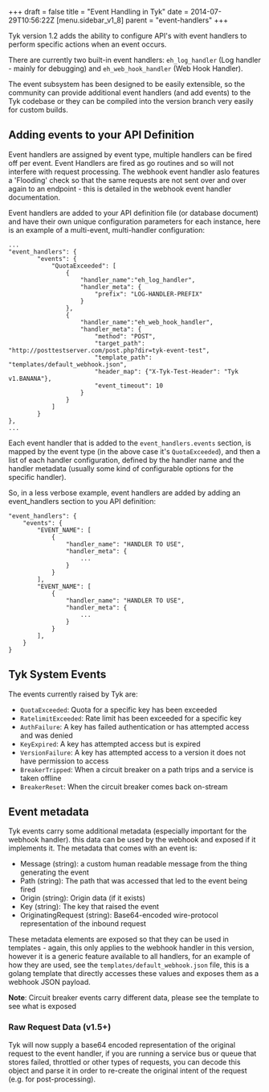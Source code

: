 +++
draft = false
title = "Event Handling in Tyk"
date = 2014-07-29T10:56:22Z
[menu.sidebar_v1_8]
    parent = "event-handlers"
+++

Tyk version 1.2 adds the ability to configure API's with event handlers to perform specific actions when an event occurs.

There are currently two built-in event handlers: `eh_log_handler` (Log handler - mainly for debugging) and `eh_web_hook_handler` (Web Hook Handler).

The event subsystem has been designed to be easily extensible, so the community can provide additional event handlers (and add events) to the Tyk codebase or they
can be compiled into the version branch very easily for custom builds.

## Adding events to your API Definition

Event handlers are assigned by event type, multiple handlers can be fired off per event. Event Handlers are fired as go routines and so will not interfere with 
request processing. The webhook event handler aslo features a 'Flooding' check so that the same requests are not sent over and over again to an endpoint - this is
detailed in the webhook event handler documentation.

Event handlers are added to your API definition file (or database document) and have their own unique configuration parameters for each instance,
here is an example of a multi-event, multi-handler configuration:

    ...
    "event_handlers": {
			"events": {
				"QuotaExceeded": [
					{
						"handler_name":"eh_log_handler",
						"handler_meta": {
							"prefix": "LOG-HANDLER-PREFIX"
						}
					},
					{
						"handler_name":"eh_web_hook_handler",
						"handler_meta": {
							"method": "POST",
							"target_path": "http://posttestserver.com/post.php?dir=tyk-event-test",
							"template_path": "templates/default_webhook.json",
							"header_map": {"X-Tyk-Test-Header": "Tyk v1.BANANA"},
							"event_timeout": 10
						}
					}
				]
			}
    },
    ...

Each event handler that is added to the `event_handlers.events` section, is mapped by the event type (in the above case it's `QuotaExceeded`), and then a list of
each handler configuration, defined by the handler name and the handler metadata (usually some kind of configurable options for the specific handler).

So, in a less verbose example, event handlers are added by adding an event_handlers section to you API definition:

    "event_handlers": {
        "events": {
            "EVENT_NAME": [
                {
                    "handler_name": "HANDLER TO USE",
                    "handler_meta": {
                        ...
                    }
                }
            ],
            "EVENT_NAME": [
                {
                    "handler_name": "HANDLER TO USE",
                    "handler_meta": {
                        ...
                    }
                }
            ],
        }
    }

## Tyk System Events

The events currently raised by Tyk are:

- `QuotaExceeded`: Quota for a specific key has been exceeded
- `RatelimitExceeded`: Rate limit has been exceeded for a specific key
- `AuthFailure`: A key has failed authentication or has attempted access and was denied
- `KeyExpired`: A key has attempted access but is expired
- `VersionFailure`: A key has attempted access to a version it does not have permission to access
- `BreakerTripped`: When a circuit breaker on a path trips and a service is taken offline
- `BreakerReset`: When the circuit breaker comes back on-stream

## Event metadata

Tyk events carry some additional metadata (especially important for the webhook handler). this data can be used by the webhook and exposed if 
it implements it. The metadata that comes with an event is:

- Message (string): a custom human readable message from the thing generating the event
- Path (string): The path that was accessed that led to the event being fired
- Origin (string): Origin data (if it exists)
- Key (string): The key that raised the event
- OriginatingRequest (string): Base64-encoded wire-protocol representation of the inbound request 

These metadata elements are exposed so that they can be used in templates - again, this only applies to the webhook handler in this version, however it
is a generic feature available to all handlers, for an example of how they are used, see the `templates/default_webhook.json` file, this is a golang template
that directly accesses these values and exposes them as a webhook JSON payload.

**Note**: Circuit breaker events carry different data, please see the template to see what is exposed

### Raw Request Data (v1.5+)

Tyk will now supply a base64 encoded representation of the original request to the event handler, if you are running a service bus or queue that stores failed, throttled or
other types of requests, you can decode this object and parse it in order to re-create the original intent of the request (e.g. for post-processing).


